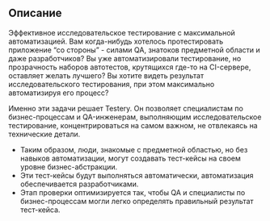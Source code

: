 ## Описание
Эффективное исследовательское тестирование с максимальной автоматизацией. Вам когда-нибудь хотелось протестировать приложение “со стороны” - силами QA, знатоков предметной области и даже разработчиков? Вы уже автоматизировали тестирование, но прозрачность наборов автотестов, крутящихся где-то на CI-сервере, оставляет желать лучшего? Вы хотите видеть результат исследовательского тестирования, при этом максимально автоматизируя его процесс?

Именно эти задачи решает Testery. Он позволяет специалистам по бизнес-процессам и QA-инженерам, выполняющим исследовательское тестирование, концентрироваться на самом важном, не отвлекаясь на технические детали.

* Таким образом, люди, знакомые с предметной областью, но без навыков автоматизации, могут создавать тест-кейсы на своем уровне бизнес-абстракции.
* Эти тест-кейсы будут выполняться автоматически, автоматизация обеспечивается разработчиками.
* Этап проверки оптимизируется так, чтобы QA и специалисты по бизнес-процессам могли легко определять правильный результат тест-кейса.